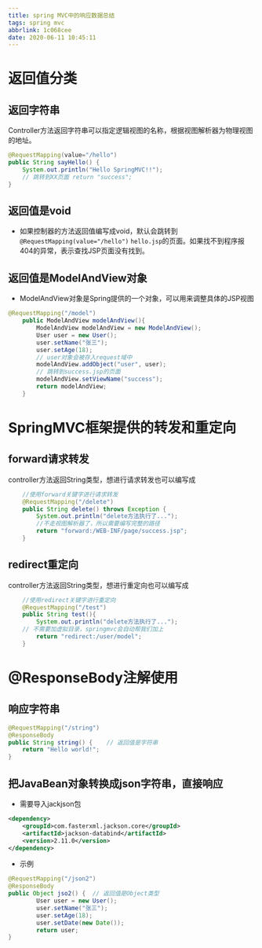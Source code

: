 ```yaml
---
title: spring MVC中的响应数据总结
tags: spring mvc
abbrlink: 1c068cee
date: 2020-06-11 10:45:11
---
```


# 返回值分类
## 返回字符串
Controller方法返回字符串可以指定逻辑视图的名称，根据视图解析器为物理视图的地址。
```java
@RequestMapping(value="/hello") 
public String sayHello() { 
	System.out.println("Hello SpringMVC!!"); 
	// 跳转到XX页面 return "success"; 
}
```
## 返回值是void
- 如果控制器的方法返回值编写成void，默认会跳转到`@RequestMapping(value="/hello")` `hello.jsp`的页面。如果找不到程序报404的异常，表示查找JSP页面没有找到。

## 返回值是ModelAndView对象
- ModelAndView对象是Spring提供的一个对象，可以用来调整具体的JSP视图
```java
@RequestMapping("/model")
    public ModelAndView modelAndView(){
        ModelAndView modelAndView = new ModelAndView();
        User user = new User();
        user.setName("张三");
        user.setAge(18);
        // user对象会被存入request域中
        modelAndView.addObject("user", user);
        // 跳转到success.jsp的页面
        modelAndView.setViewName("success");
        return modelAndView;
    }
```
# SpringMVC框架提供的转发和重定向
## forward请求转发
controller方法返回String类型，想进行请求转发也可以编写成
```java
    //使用forward关键字进行请求转发
    @RequestMapping("/delete")
    public String delete() throws Exception {
        System.out.println("delete方法执行了...");
        //不走视图解析器了，所以需要编写完整的路径
        return "forward:/WEB-INF/page/success.jsp";
    }
```
## redirect重定向
controller方法返回String类型，想进行重定向也可以编写成
```java
    //使用redirect关键字进行重定向
    @RequestMapping("/test")
    public String test(){
        System.out.println("delete方法执行了...");
	// 不需要加虚拟目录，springmvc会自动帮我们加上
        return "redirect:/user/model";
    }
```
# @ResponseBody注解使用
## 响应字符串
```java
@RequestMapping("/string")
@ResponseBody
public String string() {	// 返回值是字符串
	return "Hello world!";
}
```
## 把JavaBean对象转换成json字符串，直接响应
- 需要导入jackjson包
```xml
<dependency>
	<groupId>com.fasterxml.jackson.core</groupId>
	<artifactId>jackson-databind</artifactId>
	<version>2.11.0</version>
</dependency>
```
- 示例
```java
@RequestMapping("/json2")
@ResponseBody	
public Object jso2() {	// 返回值是Object类型
        User user = new User();
        user.setName("张三");
        user.setAge(18);
        user.setDate(new Date());
        return user;
}
```



